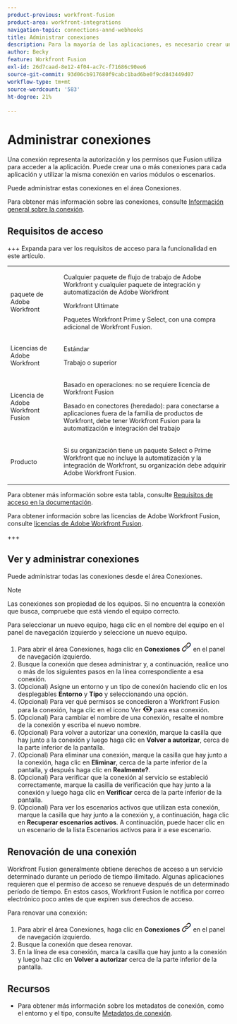 ```yaml
---
product-previous: workfront-fusion
product-area: workfront-integrations
navigation-topic: connections-annd-webhooks
title: Administrar conexiones
description: Para la mayoría de las aplicaciones, es necesario crear una conexión a través de la cual Adobe Workfront Fusion pueda comunicarse con el servicio de terceros proporcionado según la configuración del escenario específico.
author: Becky
feature: Workfront Fusion
exl-id: 26d7caad-8e12-4f04-ac7c-f71686c90ee6
source-git-commit: 93d06cb917680f9cabc1bad6be0f9cd843449d07
workflow-type: tm+mt
source-wordcount: '583'
ht-degree: 21%

---
```


# Administrar conexiones

Una conexión representa la autorización y los permisos que Fusion utiliza para acceder a la aplicación. Puede crear una o más conexiones para cada aplicación y utilizar la misma conexión en varios módulos o escenarios.

Puede administrar estas conexiones en el área Conexiones.

Para obtener más información sobre las conexiones, consulte [Información general sobre la conexión](/help/workfront-fusion/get-started-with-fusion/understand-fusion/connection-overview.md).

## Requisitos de acceso

+++ Expanda para ver los requisitos de acceso para la funcionalidad en este artículo.

<table style="table-layout:auto">
 <col> 
 <col> 
 <tbody> 
  <tr> 
   <td role="rowheader">paquete de Adobe Workfront</td> 
   <td> <p>Cualquier paquete de flujo de trabajo de Adobe Workfront y cualquier paquete de integración y automatización de Adobe Workfront</p><p>Workfront Ultimate</p><p>Paquetes Workfront Prime y Select, con una compra adicional de Workfront Fusion.</p> </td> 
  </tr> 
  <tr data-mc-conditions=""> 
   <td role="rowheader">Licencias de Adobe Workfront</td> 
   <td> <p>Estándar</p><p>Trabajo o superior</p> </td> 
  </tr> 
  <tr> 
   <td role="rowheader">Licencia de Adobe Workfront Fusion</td> 
   <td>
   <p>Basado en operaciones: no se requiere licencia de Workfront Fusion</p>
   <p>Basado en conectores (heredado): para conectarse a aplicaciones fuera de la familia de productos de Workfront, debe tener Workfront Fusion para la automatización e integración del trabajo </p>
   </td> 
  </tr> 
  <tr> 
   <td role="rowheader">Producto</td> 
   <td>
   <p>Si su organización tiene un paquete Select o Prime Workfront que no incluye la automatización y la integración de Workfront, su organización debe adquirir Adobe Workfront Fusion.</li></ul>
   </td> 
  </tr>
 </tbody> 
</table>

Para obtener más información sobre esta tabla, consulte [Requisitos de acceso en la documentación](/help/workfront-fusion/references/licenses-and-roles/access-level-requirements-in-documentation.md).

Para obtener información sobre las licencias de Adobe Workfront Fusion, consulte [licencias de Adobe Workfront Fusion](/help/workfront-fusion/set-up-and-manage-workfront-fusion/licensing-operations-overview/license-automation-vs-integration.md).

+++

## Ver y administrar conexiones

Puede administrar todas las conexiones desde el área Conexiones.

>[!NOTE]
>
>Las conexiones son propiedad de los equipos. Si no encuentra la conexión que busca, compruebe que está viendo el equipo correcto.
>
>Para seleccionar un nuevo equipo, haga clic en el nombre del equipo en el panel de navegación izquierdo y seleccione un nuevo equipo.

1. Para abrir el área Conexiones, haga clic en **Conexiones** ![Icono de conexiones](assets/connections-icon.png) en el panel de navegación izquierdo.
1. Busque la conexión que desea administrar y, a continuación, realice uno o más de los siguientes pasos en la línea correspondiente a esa conexión.
1. (Opcional) Asigne un entorno y un tipo de conexión haciendo clic en los desplegables **Entorno** y **Tipo** y seleccionando una opción.
1. (Opcional) Para ver qué permisos se concedieron a Workfront Fusion para la conexión, haga clic en el icono Ver ![Ver permisos de conexión](assets/view-connection-permissions.png) para esa conexión.
1. (Opcional) Para cambiar el nombre de una conexión, resalte el nombre de la conexión y escriba el nuevo nombre.
1. (Opcional) Para volver a autorizar una conexión, marque la casilla que hay junto a la conexión y luego haga clic en **Volver a autorizar**, cerca de la parte inferior de la pantalla.
1. (Opcional) Para eliminar una conexión, marque la casilla que hay junto a la conexión, haga clic en **Eliminar**, cerca de la parte inferior de la pantalla, y después haga clic en **Realmente?**.
1. (Opcional) Para verificar que la conexión al servicio se estableció correctamente, marque la casilla de verificación que hay junto a la conexión y luego haga clic en **Verificar** cerca de la parte inferior de la pantalla.
1. (Opcional) Para ver los escenarios activos que utilizan esta conexión, marque la casilla que hay junto a la conexión y, a continuación, haga clic en **Recuperar escenarios activos**. A continuación, puede hacer clic en un escenario de la lista Escenarios activos para ir a ese escenario.

## Renovación de una conexión

Workfront Fusion generalmente obtiene derechos de acceso a un servicio determinado durante un período de tiempo ilimitado. Algunas aplicaciones requieren que el permiso de acceso se renueve después de un determinado período de tiempo. En estos casos, Workfront Fusion le notifica por correo electrónico poco antes de que expiren sus derechos de acceso.

Para renovar una conexión:

1. Para abrir el área Conexiones, haga clic en **Conexiones** ![Icono de conexiones](assets/connections-icon.png) en el panel de navegación izquierdo.
1. Busque la conexión que desea renovar.
1. En la línea de esa conexión, marca la casilla que hay junto a la conexión y luego haz clic en **Volver a autorizar** cerca de la parte inferior de la pantalla.

## Recursos

* Para obtener más información sobre los metadatos de conexión, como el entorno y el tipo, consulte [Metadatos de conexión](/help/workfront-fusion/references/connections/connection-metadata.md).

